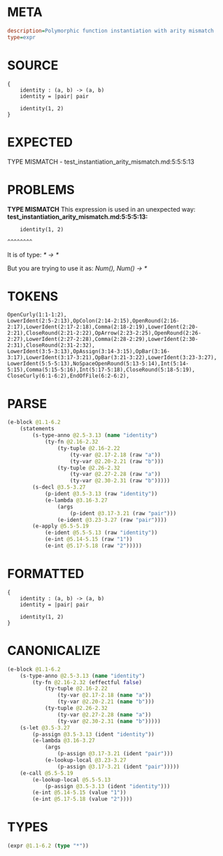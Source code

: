 # META
~~~ini
description=Polymorphic function instantiation with arity mismatch
type=expr
~~~
# SOURCE
~~~roc
{
    identity : (a, b) -> (a, b)
    identity = |pair| pair

    identity(1, 2)
}
~~~
# EXPECTED
TYPE MISMATCH - test_instantiation_arity_mismatch.md:5:5:5:13
# PROBLEMS
**TYPE MISMATCH**
This expression is used in an unexpected way:
**test_instantiation_arity_mismatch.md:5:5:5:13:**
```roc
    identity(1, 2)
```
    ^^^^^^^^

It is of type:
    _* -> *_

But you are trying to use it as:
    _Num(*), Num(*) -> *_

# TOKENS
~~~zig
OpenCurly(1:1-1:2),
LowerIdent(2:5-2:13),OpColon(2:14-2:15),OpenRound(2:16-2:17),LowerIdent(2:17-2:18),Comma(2:18-2:19),LowerIdent(2:20-2:21),CloseRound(2:21-2:22),OpArrow(2:23-2:25),OpenRound(2:26-2:27),LowerIdent(2:27-2:28),Comma(2:28-2:29),LowerIdent(2:30-2:31),CloseRound(2:31-2:32),
LowerIdent(3:5-3:13),OpAssign(3:14-3:15),OpBar(3:16-3:17),LowerIdent(3:17-3:21),OpBar(3:21-3:22),LowerIdent(3:23-3:27),
LowerIdent(5:5-5:13),NoSpaceOpenRound(5:13-5:14),Int(5:14-5:15),Comma(5:15-5:16),Int(5:17-5:18),CloseRound(5:18-5:19),
CloseCurly(6:1-6:2),EndOfFile(6:2-6:2),
~~~
# PARSE
~~~clojure
(e-block @1.1-6.2
	(statements
		(s-type-anno @2.5-3.13 (name "identity")
			(ty-fn @2.16-2.32
				(ty-tuple @2.16-2.22
					(ty-var @2.17-2.18 (raw "a"))
					(ty-var @2.20-2.21 (raw "b")))
				(ty-tuple @2.26-2.32
					(ty-var @2.27-2.28 (raw "a"))
					(ty-var @2.30-2.31 (raw "b")))))
		(s-decl @3.5-3.27
			(p-ident @3.5-3.13 (raw "identity"))
			(e-lambda @3.16-3.27
				(args
					(p-ident @3.17-3.21 (raw "pair")))
				(e-ident @3.23-3.27 (raw "pair"))))
		(e-apply @5.5-5.19
			(e-ident @5.5-5.13 (raw "identity"))
			(e-int @5.14-5.15 (raw "1"))
			(e-int @5.17-5.18 (raw "2")))))
~~~
# FORMATTED
~~~roc
{
	identity : (a, b) -> (a, b)
	identity = |pair| pair

	identity(1, 2)
}
~~~
# CANONICALIZE
~~~clojure
(e-block @1.1-6.2
	(s-type-anno @2.5-3.13 (name "identity")
		(ty-fn @2.16-2.32 (effectful false)
			(ty-tuple @2.16-2.22
				(ty-var @2.17-2.18 (name "a"))
				(ty-var @2.20-2.21 (name "b")))
			(ty-tuple @2.26-2.32
				(ty-var @2.27-2.28 (name "a"))
				(ty-var @2.30-2.31 (name "b")))))
	(s-let @3.5-3.27
		(p-assign @3.5-3.13 (ident "identity"))
		(e-lambda @3.16-3.27
			(args
				(p-assign @3.17-3.21 (ident "pair")))
			(e-lookup-local @3.23-3.27
				(p-assign @3.17-3.21 (ident "pair")))))
	(e-call @5.5-5.19
		(e-lookup-local @5.5-5.13
			(p-assign @3.5-3.13 (ident "identity")))
		(e-int @5.14-5.15 (value "1"))
		(e-int @5.17-5.18 (value "2"))))
~~~
# TYPES
~~~clojure
(expr @1.1-6.2 (type "*"))
~~~
